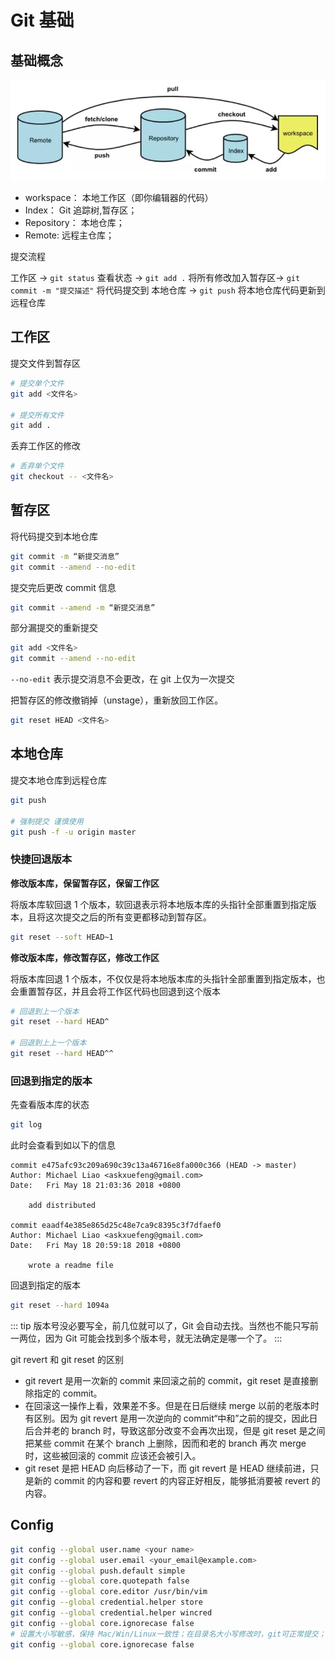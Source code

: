 # Git 基础

## 基础概念

![devops](../.vuepress/images/git/git.png)

- workspace： 本地工作区（即你编辑器的代码）
- Index： Git 追踪树,暂存区；
- Repository： 本地仓库；
- Remote: 远程主仓库；

提交流程

工作区 -> `git status` 查看状态 -> `git add .` 将所有修改加入暂存区-> `git commit -m "提交描述"` 将代码提交到 本地仓库 -> `git push` 将本地仓库代码更新到 远程仓库

## 工作区

提交文件到暂存区

```bash
# 提交单个文件
git add <文件名>

# 提交所有文件
git add .
```

丢弃工作区的修改

```bash
# 丢弃单个文件
git checkout -- <文件名>
```

## 暂存区

将代码提交到本地仓库

```bash
git commit -m “新提交消息”
git commit --amend --no-edit
```

提交完后更改 commit 信息

```bash
git commit --amend -m “新提交消息”
```

部分漏提交的重新提交

```bash
git add <文件名>
git commit --amend --no-edit
```

`--no-edit` 表示提交消息不会更改，在 git 上仅为一次提交

把暂存区的修改撤销掉（unstage），重新放回工作区。

```bash
git reset HEAD <文件名>
```

## 本地仓库

提交本地仓库到远程仓库

```bash
git push

# 强制提交 谨慎使用
git push -f -u origin master
```

### 快捷回退版本

**修改版本库，保留暂存区，保留工作区**

将版本库软回退 1 个版本，软回退表示将本地版本库的头指针全部重置到指定版本，且将这次提交之后的所有变更都移动到暂存区。

```bash
git reset --soft HEAD~1
```

**修改版本库，修改暂存区，修改工作区**

将版本库回退 1 个版本，不仅仅是将本地版本库的头指针全部重置到指定版本，也会重置暂存区，并且会将工作区代码也回退到这个版本

```bash
# 回退到上一个版本
git reset --hard HEAD^

# 回退到上上一个版本
git reset --hard HEAD^^
```

### 回退到指定的版本

先查看版本库的状态

```bash
git log
```

此时会查看到如以下的信息

```
commit e475afc93c209a690c39c13a46716e8fa000c366 (HEAD -> master)
Author: Michael Liao <askxuefeng@gmail.com>
Date:   Fri May 18 21:03:36 2018 +0800

    add distributed

commit eaadf4e385e865d25c48e7ca9c8395c3f7dfaef0
Author: Michael Liao <askxuefeng@gmail.com>
Date:   Fri May 18 20:59:18 2018 +0800

    wrote a readme file
```

回退到指定的版本

```bash
git reset --hard 1094a
```

::: tip
版本号没必要写全，前几位就可以了，Git 会自动去找。当然也不能只写前一两位，因为 Git 可能会找到多个版本号，就无法确定是哪一个了。
:::

git revert 和 git reset 的区别

- git revert 是用一次新的 commit 来回滚之前的 commit，git reset 是直接删除指定的 commit。
- 在回滚这一操作上看，效果差不多。但是在日后继续 merge 以前的老版本时有区别。因为 git revert 是用一次逆向的 commit“中和”之前的提交，因此日后合并老的 branch 时，导致这部分改变不会再次出现，但是 git reset 是之间把某些 commit 在某个 branch 上删除，因而和老的 branch 再次 merge 时，这些被回滚的 commit 应该还会被引入。
- git reset 是把 HEAD 向后移动了一下，而 git revert 是 HEAD 继续前进，只是新的 commit 的内容和要 revert 的内容正好相反，能够抵消要被 revert 的内容。

## Config

```bash
git config --global user.name <your name>
git config --global user.email <your_email@example.com>
git config --global push.default simple
git config --global core.quotepath false
git config --global core.editor /usr/bin/vim
git config --global credential.helper store
git config --global credential.helper wincred
git config --global core.ignorecase false
# 设置大小写敏感，保持 Mac/Win/Linux一致性；在目录名大小写修改时，git可正常提交；
git config --global core.ignorecase false
```
